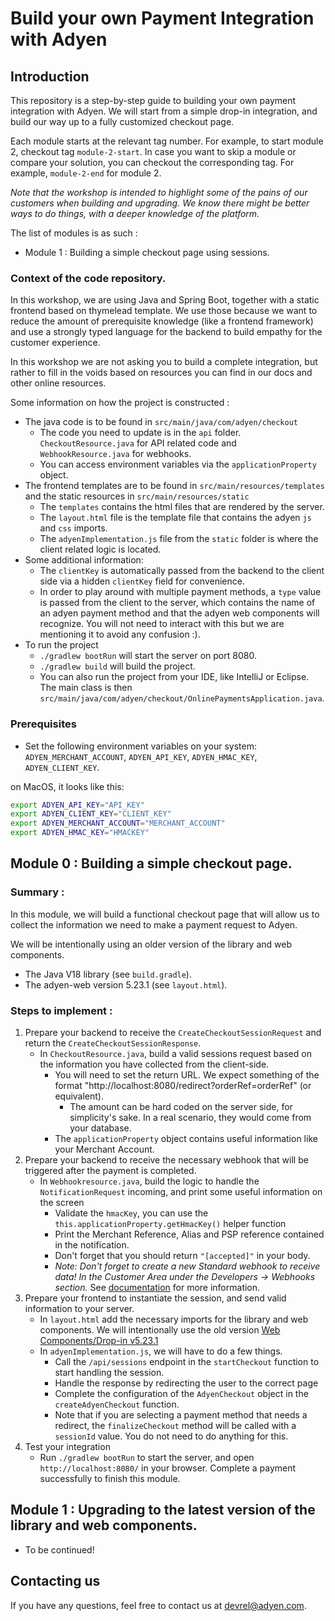# Build your own Payment Integration with Adyen

## Introduction

This repository is a step-by-step guide to building your own payment integration with Adyen. We will start from a simple drop-in integration, and build our way up to a fully customized checkout page.

Each module starts at the relevant tag number. For example, to start module 2, checkout tag `module-2-start`.
In case you want to skip a module or compare your solution, you can checkout the corresponding tag. For example, `module-2-end` for module 2.

_Note that the workshop is intended to highlight some of the pains of our customers when building and upgrading. We know there might be better ways to do things, with a deeper knowledge of the platform._

The list of modules is as such : 

* Module 1 : Building a simple checkout page using sessions.

### Context of the code repository.

In this workshop, we are using Java and Spring Boot, together with a static frontend based on thymelead template.
We use those because we want to reduce the amount of prerequisite knowledge (like a frontend framework) and use a strongly typed language for the backend to build empathy for the customer experience.

In this workshop we are not asking you to build a complete integration, but rather to fill in the voids based on resources you can find in our docs and other online resources.

Some information on how the project is constructed :
* The java code is to be found in `src/main/java/com/adyen/checkout`
  * The code you need to update is in the `api` folder. `CheckoutResource.java` for API related code and `WebhookResource.java` for webhooks.
  * You can access environment variables via the `applicationProperty` object.
* The frontend templates are to be found in `src/main/resources/templates` and the static resources in `src/main/resources/static`
  * The `templates` contains the html files that are rendered by the server.
  * The `layout.html` file is the template file that contains the adyen `js` and `css` imports.
  * The `adyenImplementation.js` file from the `static` folder is where the client related logic is located.
* Some additional information: 
  * The `clientKey` is automatically passed from the backend to the client side via a hidden `clientKey` field for convenience.
  * In order to play around with multiple payment methods, a `type` value is passed from the client to the server, which contains the name of an adyen payment method and that the adyen web components will recognize. You will not need to interact with this but we are mentioning it to avoid any confusion :).
* To run the project 
  * `./gradlew bootRun` will start the server on port 8080.
  * `./gradlew build` will build the project.
  * You can also run the project from your IDE, like IntelliJ or Eclipse. The main class is then `src/main/java/com/adyen/checkout/OnlinePaymentsApplication.java`.

### Prerequisites

- Set the following environment variables on your system: `ADYEN_MERCHANT_ACCOUNT`, `ADYEN_API_KEY`, `ADYEN_HMAC_KEY`, `ADYEN_CLIENT_KEY`.

on MacOS, it looks like this:
```bash
export ADYEN_API_KEY="API_KEY"
export ADYEN_CLIENT_KEY="CLIENT_KEY"
export ADYEN_MERCHANT_ACCOUNT="MERCHANT_ACCOUNT"
export ADYEN_HMAC_KEY="HMACKEY"
```

## Module 0 : Building a simple checkout page.

### Summary :

In this module, we will build a functional checkout page that will allow us to collect the information we need to make a payment request to Adyen. 

We will be intentionally using an older version of the library and web components. 

* The Java V18 library (see `build.gradle`).
* The adyen-web version 5.23.1 (see `layout.html`).

### Steps to implement :

1. Prepare your backend to receive the `CreateCheckoutSessionRequest` and return the `CreateCheckoutSessionResponse`.
    * In `CheckoutResource.java`, build a valid sessions request based on the information you have collected from the client-side.
        * You will need to set the return URL. We expect something of the format "http://localhost:8080/redirect?orderRef=orderRef" (or equivalent).
          * The amount can be hard coded on the server side, for simplicity's sake. In a real scenario, they would come from your database.
        * The `applicationProperty` object contains useful information like your Merchant Account.
2. Prepare your backend to receive the necessary webhook that will be triggered after the payment is completed.
    * In `Webhookresource.java`, build the logic to handle the `NotificationRequest` incoming, and print some useful information on the screen
        * Validate the `hmacKey`, you can use the `this.applicationProperty.getHmacKey()` helper function
        * Print the Merchant Reference, Alias and PSP reference contained in the notification.
        * Don't forget that you should return  `"[accepted]"` in your body.
        * _Note: Don't forget to create a new Standard webhook to receive data! In the Customer Area under the Developers → Webhooks section._ See [documentation](https://docs.adyen.com/development-resources/webhooks/) for more information.
3. Prepare your frontend to instantiate the session, and send valid information to your server.
    * In `layout.html` add the necessary imports for the library and web components. We will intentionally use the old version [Web Components/Drop-in v5.23.1](https://docs.adyen.com/online-payments/release-notes/?integration_type=web&tab=embed-script-and-stylesheet_2022-08-30-uzt4_2#releaseNote=2022-08-29-web-componentsdrop-in-5.23.1)
    * In `adyenImplementation.js`, we will have to do a few things. 
      * Call the `/api/sessions` endpoint in the `startCheckout` function to start handling the session.
      * Handle the response by redirecting the user to the correct page
      * Complete the configuration of the `AdyenCheckout` object in the `createAdyenCheckout` function.
      * Note that if you are selecting a payment method that needs a redirect, the `finalizeCheckout` method will be called with a `sessionId` value. You do not need to do anything for this.
4. Test your integration
    * Run `./gradlew bootRun` to start the server, and open `http://localhost:8080/` in your browser. Complete a payment successfully to finish this module.

## Module 1 : Upgrading to the latest version of the library and web components.

* To be continued!


## Contacting us

If you have any questions, feel free to contact us at devrel@adyen.com.
